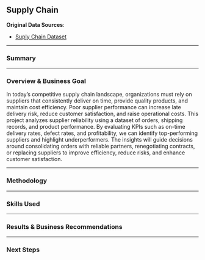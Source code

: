 ## Supply Chain

**Original Data Sources**:  
- [Suply Chain Dataset](https://www.kaggle.com/datasets/shashwatwork/dataco-smart-supply-chain-for-big-data-analysis)

---

### **Summary**



---

### **Overview & Business Goal**

In today’s competitive supply chain landscape, organizations must rely on suppliers that consistently deliver on time, provide quality products, and maintain cost efficiency. Poor supplier performance can increase late delivery risk, reduce customer satisfaction, and raise operational costs. This project analyzes supplier reliability using a dataset of orders, shipping records, and product performance. By evaluating KPIs such as on-time delivery rates, defect rates, and profitability, we can identify top-performing suppliers and highlight underperformers. The insights will guide decisions around consolidating orders with reliable partners, renegotiating contracts, or replacing suppliers to improve efficiency, reduce risks, and enhance customer satisfaction.

---

### **Methodology**



---

### **Skills Used**



---

### **Results & Business Recommendations**

---

### **Next Steps**

